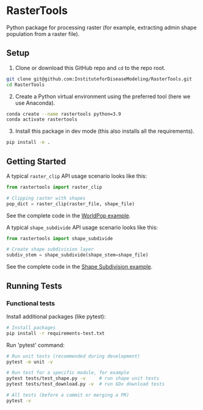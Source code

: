 # RasterTools
Python package for processing raster (for example, extracting admin shape population from a raster file).    

## Setup  
1. Clone or download this GitHub repo and `cd` to the repo root.  
```bash
git clone git@github.com:InstituteforDiseaseModeling/RasterTools.git  
cd RasterTools
```
  
2. Create a Python virtual environment using the preferred tool (here we use Anaconda).    
  
```bash
conda create --name rastertools python=3.9
conda activate rastertools  
```
  
3. Install this package in dev mode (this also installs all the requirements).  
```bash
pip install -e .   
```

## Getting Started
A typical `raster_clip` API usage scenario looks like this:  
```python
from rastertools import raster_clip

# Clipping raster with shapes  
pop_dict = raster_clip(raster_file, shape_file)  
```

See the complete code in the [WorldPop example](examples/worldpop/worldpop_clipping.py).  

A typical `shape_subdivide` API usage scenario looks like this:  
```python
from rastertools import shape_subdivide

# Create shape subdivision layer
subdiv_stem = shape_subdivide(shape_stem=shape_file)
```

See the complete code in the [Shape Subdivision example](examples/shape_subdivide/shape_subdivision.py).

## Running Tests

### Functional tests
Install additional packages (like pytest): 
```bash
# Install packages
pip install -r requirements-test.txt
```

Run 'pytest' command:
```bash
# Run unit tests (recommended during development)
pytest -m unit -v

# Run test for a specific module, for example
pytest tests/test_shape.py -v     # run shape unit tests
pytest tests/test_download.py -v  # run GDx download tests

# All tests (before a commit or merging a PR)
pytest -v
```
